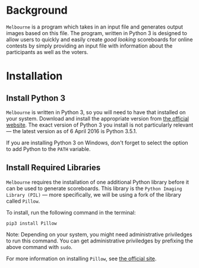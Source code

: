 # Background
`Melbourne` is a program which takes in an input file and generates output images based on this file. The program, written in Python 3 is designed to allow users to quickly and easily create *good looking* scoreboards for online contests by simply providing an input file with information about the participants as well as the voters.

# Installation

## Install Python 3
`Melbourne` is written in Python 3, so you will need to have that installed on your system. Download and install the appropriate version from [the official website](https://www.python.org/downloads/). The exact version of Python 3 you install is not particularly relevant — the latest version as of 6 April 2016 is Python 3.5.1.

If you are installing Python 3 on Windows, don't forget to select the option to add Python to the `PATH` variable.

## Install Required Libraries
`Melbourne` requires the installation of one additional Python library before it can be used to generate scoreboards. This library is the `Python Imaging Library (PIL)` — more specifically, we will be using a fork of the library called `Pillow`.

To install, run the following command in the terminal:
	
	pip3 install Pillow

Note: Depending on your system, you might need administrative priviledges to run this command. You can get administrative priviledges by prefixing the above command with `sudo`.

For more information on installing `Pillow`, see [the official site](http://pillow.readthedocs.org/en/3.1.x/installation.html).
